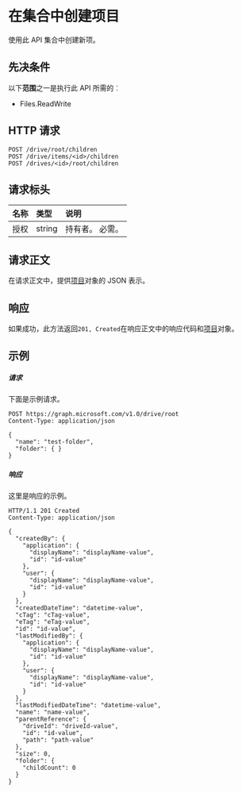 # <a name="create-an-item-in-a-collection"></a>在集合中创建项目

使用此 API 集合中创建新项。

## <a name="prerequisites"></a>先决条件
以下**范围**之一是执行此 API 所需的︰

  * Files.ReadWrite

## <a name="http-request"></a>HTTP 请求
<!-- { "blockType": "ignored" } -->
```http
POST /drive/root/children
POST /drive/items/<id>/children
POST /drives/<id>/root/children

```

## <a name="request-headers"></a>请求标头

| 名称          | 类型   | 说明               |
|:--------------|:-------|:--------------------------|
| 授权 | string | 持有者<token>。 必需。 |


## <a name="request-body"></a>请求正文
在请求正文中，提供[项目](../resources/driveitem.md)对象的 JSON 表示。


## <a name="response"></a>响应
如果成功，此方法返回`201, Created`在响应正文中的响应代码和[项目](../resources/driveitem.md)对象。

## <a name="example"></a>示例
##### <a name="request"></a>请求
下面是示例请求。
<!-- {
  "blockType": "request",
  "name": "create_item_from_item"
}-->
```http
POST https://graph.microsoft.com/v1.0/drive/root
Content-Type: application/json

{
  "name": "test-folder",
  "folder": { }
}
```

##### <a name="response"></a>响应
这里是响应的示例。
<!-- {
  "blockType": "response",
  "truncated": true,
  "@odata.type": "microsoft.graph.driveItem"
} -->
```http
HTTP/1.1 201 Created
Content-Type: application/json

{
  "createdBy": {
    "application": {
      "displayName": "displayName-value",
      "id": "id-value"
    },
    "user": {
      "displayName": "displayName-value",
      "id": "id-value"
    }
  },
  "createdDateTime": "datetime-value",
  "cTag": "cTag-value",
  "eTag": "eTag-value",
  "id": "id-value",
  "lastModifiedBy": {
    "application": {
      "displayName": "displayName-value",
      "id": "id-value"
    },
    "user": {
      "displayName": "displayName-value",
      "id": "id-value"
    }
  },
  "lastModifiedDateTime": "datetime-value",
  "name": "name-value",
  "parentReference": {
    "driveId": "driveId-value",
    "id": "id-value",
    "path": "path-value"
  },
  "size": 0,
  "folder": {
    "childCount": 0
  }
}
```

<!-- uuid: 8fcb5dbc-d5aa-4681-8e31-b001d5168d79
2015-10-25 14:57:30 UTC -->
<!-- {
  "type": "#page.annotation",
  "description": "Create children",
  "keywords": "",
  "section": "documentation",
  "tocPath": ""
}-->
